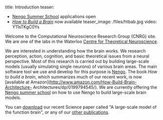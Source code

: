 title: Introduction
teaser:
  - <a href="http://nengo.ca/summerschool">Nengo Summer School</a> applications open
  - <a href="http://www.amazon.com/How-Build-Brain-Architecture-Architectures/dp/0199794545/"><em>How to Build a Brain</em></a> now available
teaser_image: /files/htbab.jpg
video: Y11sTKgC0Ys

Welcome to the Computational Neuroscience Research Group (CNRG) site. We are
one of the labs in the Waterloo [Centre for Theoretical Neuroscience](http://ctn.uwaterloo.ca/).

We are interested in understanding how the brain works. We research
perception, action, cognition, and basic theoretical issues from a neural
perspective. Most of this research is carried out by building large-scale
models (usually simulating single neurons) of various brain areas. The main
software tool we use and develop for this purpose is
[Nengo](http://www.nengo.ca/). The book _How to build a brain_, which
summarizes much of our recent work, is now [available at
Amazon](http://www.amazon.com/How-Build-Brain-Architecture-
Architectures/dp/0199794545/).
We are currently offering the
[Nengo summer school](http://nengo.ca/summerschool)
on how to use Nengo to build large-scale brain models.

You can [download](http://nengo.ca/publications/spaunsciencepaper) our recent
Science paper called "A large-scale model of the function brain", or any of
our [other publications](/publications.html).
